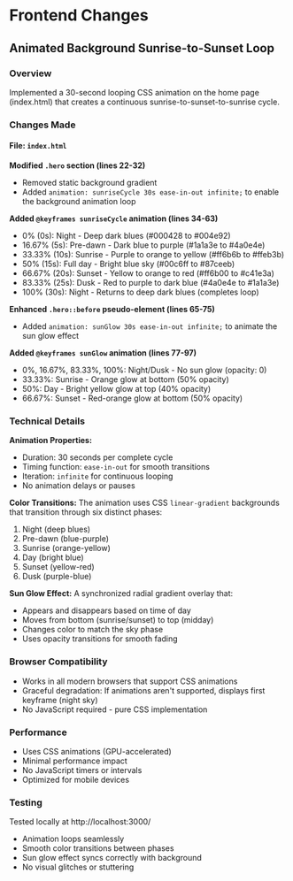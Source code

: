 # Frontend Changes

## Animated Background Sunrise-to-Sunset Loop

### Overview
Implemented a 30-second looping CSS animation on the home page (index.html) that creates a continuous sunrise-to-sunset-to-sunrise cycle.

### Changes Made

#### File: `index.html`

**Modified `.hero` section (lines 22-32)**
- Removed static background gradient
- Added `animation: sunriseCycle 30s ease-in-out infinite;` to enable the background animation loop

**Added `@keyframes sunriseCycle` animation (lines 34-63)**
- 0% (0s): Night - Deep dark blues (#000428 to #004e92)
- 16.67% (5s): Pre-dawn - Dark blue to purple (#1a1a3e to #4a0e4e)
- 33.33% (10s): Sunrise - Purple to orange to yellow (#ff6b6b to #ffeb3b)
- 50% (15s): Full day - Bright blue sky (#00c6ff to #87ceeb)
- 66.67% (20s): Sunset - Yellow to orange to red (#ff6b00 to #c41e3a)
- 83.33% (25s): Dusk - Red to purple to dark blue (#4a0e4e to #1a1a3e)
- 100% (30s): Night - Returns to deep dark blues (completes loop)

**Enhanced `.hero::before` pseudo-element (lines 65-75)**
- Added `animation: sunGlow 30s ease-in-out infinite;` to animate the sun glow effect

**Added `@keyframes sunGlow` animation (lines 77-97)**
- 0%, 16.67%, 83.33%, 100%: Night/Dusk - No sun glow (opacity: 0)
- 33.33%: Sunrise - Orange glow at bottom (50% opacity)
- 50%: Day - Bright yellow glow at top (40% opacity)
- 66.67%: Sunset - Red-orange glow at bottom (50% opacity)

### Technical Details

**Animation Properties:**
- Duration: 30 seconds per complete cycle
- Timing function: `ease-in-out` for smooth transitions
- Iteration: `infinite` for continuous looping
- No animation delays or pauses

**Color Transitions:**
The animation uses CSS `linear-gradient` backgrounds that transition through six distinct phases:
1. Night (deep blues)
2. Pre-dawn (blue-purple)
3. Sunrise (orange-yellow)
4. Day (bright blue)
5. Sunset (yellow-red)
6. Dusk (purple-blue)

**Sun Glow Effect:**
A synchronized radial gradient overlay that:
- Appears and disappears based on time of day
- Moves from bottom (sunrise/sunset) to top (midday)
- Changes color to match the sky phase
- Uses opacity transitions for smooth fading

### Browser Compatibility
- Works in all modern browsers that support CSS animations
- Graceful degradation: If animations aren't supported, displays first keyframe (night sky)
- No JavaScript required - pure CSS implementation

### Performance
- Uses CSS animations (GPU-accelerated)
- Minimal performance impact
- No JavaScript timers or intervals
- Optimized for mobile devices

### Testing
Tested locally at http://localhost:3000/
- Animation loops seamlessly
- Smooth color transitions between phases
- Sun glow effect syncs correctly with background
- No visual glitches or stuttering
